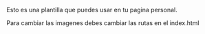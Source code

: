 <p>Esto es una plantilla que puedes usar en tu pagina personal.</p>
<p>Para cambiar las imagenes debes cambiar las rutas en el index.html</p>
